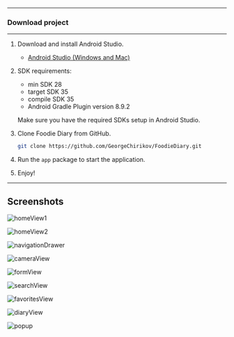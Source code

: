 ****

<h3>Download project</h3>

****

1. Download and install Android Studio.
    - [Android Studio (Windows and Mac)](https://developer.android.com/studio/install)

2. SDK requirements:
    - min SDK 28
    - target SDK 35
    - compile SDK 35
    - Android Gradle Plugin version 8.9.2

   Make sure you have the required SDKs setup in Android Studio.

3. Clone Foodie Diary from GitHub.
   ```bash
   git clone https://github.com/GeorgeChirikov/FoodieDiary.git
   ```

4. Run the `app` package to start the application.

5. Enjoy!

****

## Screenshots

![homeView1](/docs/images/home1.png)

![homeView2](/docs/images/home2.png)

![navigationDrawer](/docs/images/navbar.png)

![cameraView](/docs/images/camera.jpg)

![formView](/docs/images/form.jpg)

![searchView](/docs/images/search.png)

![favoritesView](/docs/images/favorites.png)

![diaryView](/docs/images/diary.png)

![popup](/docs/images/popup.jpg)



